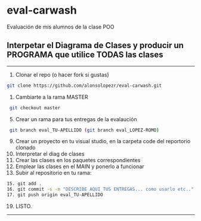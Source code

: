 # eval-carwash

Evaluación de mis alumnos de la clase POO

## Interpetar el Diagrama de Clases y producir un PROGRAMA que utilice TODAS las clases

---

1. Clonar el repo (o hacer fork si gustas)
 ```sh
 git clone https://github.com/alonsolopezr/eval-carwash.git
 ```
1. Cambiarte a la rama MASTER
```sh
 git checkout master
```
5. Crear un rama para tus entregas de la evalaución
```sh
 git branch eval_TU-APELLIDO (git branch eval_LOPEZ-ROMO)
 ```
9. Crear un proyecto en tu visual studio, en la carpeta code del reportorio clonado
10. Interpretar el diag de clases
11. Crear las clases en los paquetes correspondientes
12. Emplear las clases en el MAIN y ponerlo a funcionar
13. Subir al repositorio en tu rama:
```sh
15. git add .
16. git commit -s -m "DESCRIBE AQUI TUS ENTREGAS... como usarlo etc.."
17. git push origin eval_TU-APELLIDO
```
19. LISTO.
---



